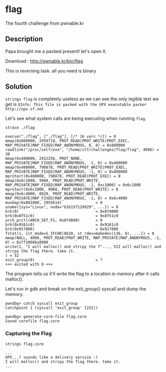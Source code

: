 # flag
The fourth challenge from pwnable.kr

## Description
Papa brought me a packed present! let's open it.

Download : http://pwnable.kr/bin/flag

This is reversing task. all you need is binary

## Solution

`strings flag` is completely useless as we can see the only legible text we get is `$Info: This file is packed with the UPX executable packer http://upx.sf.net`

Let's see what system calls are being executing when running `flag`.

`strace ./flag`

```
execve("./flag", ["./flag"], [/* 16 vars */]) = 0
mmap(0x800000, 2959710, PROT_READ|PROT_WRITE|PROT_EXEC, MAP_PRIVATE|MAP_FIXED|MAP_ANONYMOUS, 0, 0) = 0x800000
readlink("/proc/self/exe", "/home/ctf/challenges/flag/flag", 4096) = 30
mmap(0x400000, 2912256, PROT_NONE, MAP_PRIVATE|MAP_FIXED|MAP_ANONYMOUS, -1, 0) = 0x400000
mmap(0x400000, 790878, PROT_READ|PROT_WRITE|PROT_EXEC, MAP_PRIVATE|MAP_FIXED|MAP_ANONYMOUS, -1, 0) = 0x400000
mprotect(0x400000, 790878, PROT_READ|PROT_EXEC) = 0
mmap(0x6c1000, 9968, PROT_READ|PROT_WRITE, MAP_PRIVATE|MAP_FIXED|MAP_ANONYMOUS, -1, 0xc1000) = 0x6c1000
mprotect(0x6c1000, 9968, PROT_READ|PROT_WRITE) = 0
mmap(0x6c4000, 8920, PROT_READ|PROT_WRITE, MAP_PRIVATE|MAP_FIXED|MAP_ANONYMOUS, -1, 0) = 0x6c4000
munmap(0x801000, 2955614)               = 0
uname({sys="Linux", node="b1b157128929", ...}) = 0
brk(0)                                  = 0x8f4000
brk(0x8f51c0)                           = 0x8f51c0
arch_prctl(ARCH_SET_FS, 0x8f4880)       = 0
brk(0x9161c0)                           = 0x9161c0
brk(0x917000)                           = 0x917000
fstat(1, {st_mode=S_IFCHR|0620, st_rdev=makedev(136, 0), ...}) = 0
mmap(NULL, 4096, PROT_READ|PROT_WRITE, MAP_PRIVATE|MAP_ANONYMOUS, -1, 0) = 0x7f10666a8000
write(1, "I will malloc() and strcpy the f"..., 52I will malloc() and strcpy the flag there. take it.
) = 52
exit_group(0)                           = ?
+++ exited with 0 +++
```

The program tells us it'll write the flag to a location in memory after it calls malloc().

Let's run in gdb and break on the exit_group() syscall and dump the memory.

```
pwndbg> catch syscall exit_group
Catchpoint 1 (syscall 'exit_group' [231])
```

```
pwndbg> generate-core-file flag.core
Saved corefile flag.core
```

### Capturing the Flag

`strings flag.core`

```
...
UPX...? sounds like a delivery service :)
I will malloc() and strcpy the flag there. take it.
...
```
